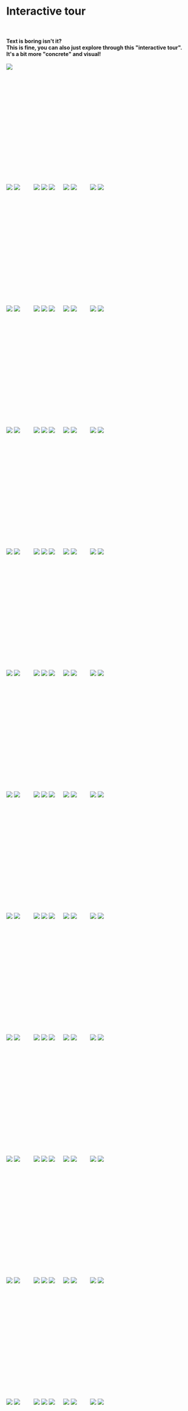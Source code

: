 # Interactive tour

<br><br>
<b>Text is boring isn't it?</b>  
<b>This is fine, you can also just explore through this "interactive tour".</b>  
<b>It's a bit more "concrete" and visual!</b>
<br><br>
<a href="https://github.com/pl453s/linux-mint-gnome/blob/next/github/tour.md#1gsd"><img src="begin.png"></a>

<br><br><br><br><br><br><br><br><br><br><br><br><br><br><br><br>

<span id="1ghl">
  <a href="https://github.com/pl453s/linux-mint-gnome/blob/next/github/tour.md#1ghl"><img src="back_inactive.png"></a>
  <a href="https://github.com/pl453s/linux-mint-gnome/blob/next/github/tour.md#2ghl"><img src="next.png"></a>
  &emsp;&emsp;
  <a href="https://github.com/pl453s/linux-mint-gnome/blob/next/github/tour.md#1ghl"><img src="panel_off_inactive.png"></a>
  <a href="https://github.com/pl453s/linux-mint-gnome/blob/next/github/tour.md#1ghl"><img src="dock_off_inactive.png"></a>
  <a href="https://github.com/pl453s/linux-mint-gnome/blob/next/github/tour.md#1ghl"><img src="dash_on_inactive.png"></a>
  &emsp;
  <a href="https://github.com/pl453s/linux-mint-gnome/blob/next/github/tour.md#1ghl"><img src="icons_off_inactive.png"></a>
  <a href="https://github.com/pl453s/linux-mint-gnome/blob/next/github/tour.md#1ghl"><img src="dark_off_inactive.png"></a>
  &emsp;&emsp;
  <a href="https://github.com/pl453s/linux-mint-gnome/tree/next"><img src="exit.png"></a>
  <img src="1.gif">
</span>

<br><br><br><br><br><br><br><br><br><br><br><br><br><br><br><br>

<span id="1ghd">
  <a href="https://github.com/pl453s/linux-mint-gnome/blob/next/github/tour.md#1ghd"><img src="back_inactive.png"></a>
  <a href="https://github.com/pl453s/linux-mint-gnome/blob/next/github/tour.md#2ghd"><img src="next.png"></a>
  &emsp;&emsp;
  <a href="https://github.com/pl453s/linux-mint-gnome/blob/next/github/tour.md#1ghd"><img src="panel_off_inactive.png"></a>
  <a href="https://github.com/pl453s/linux-mint-gnome/blob/next/github/tour.md#1ghd"><img src="dock_off_inactive.png"></a>
  <a href="https://github.com/pl453s/linux-mint-gnome/blob/next/github/tour.md#1ghd"><img src="dash_on_inactive.png"></a>
  &emsp;
  <a href="https://github.com/pl453s/linux-mint-gnome/blob/next/github/tour.md#1ghd"><img src="icons_off_inactive.png"></a>
  <a href="https://github.com/pl453s/linux-mint-gnome/blob/next/github/tour.md#1ghd"><img src="dark_on_inactive.png"></a>
  &emsp;&emsp;
  <a href="https://github.com/pl453s/linux-mint-gnome/tree/next"><img src="exit.png"></a>
  <img src="1.gif">
</span>

<br><br><br><br><br><br><br><br><br><br><br><br><br><br><br><br>

<span id="1gsl">
  <a href="https://github.com/pl453s/linux-mint-gnome/blob/next/github/tour.md#1gsl"><img src="back_inactive.png"></a>
  <a href="https://github.com/pl453s/linux-mint-gnome/blob/next/github/tour.md#2gsl"><img src="next.png"></a>
  &emsp;&emsp;
  <a href="https://github.com/pl453s/linux-mint-gnome/blob/next/github/tour.md#1gsl"><img src="panel_off_inactive.png"></a>
  <a href="https://github.com/pl453s/linux-mint-gnome/blob/next/github/tour.md#1gsl"><img src="dock_off_inactive.png"></a>
  <a href="https://github.com/pl453s/linux-mint-gnome/blob/next/github/tour.md#1gsl"><img src="dash_on_inactive.png"></a>
  &emsp;
  <a href="https://github.com/pl453s/linux-mint-gnome/blob/next/github/tour.md#1gsl"><img src="icons_on_inactive.png"></a>
  <a href="https://github.com/pl453s/linux-mint-gnome/blob/next/github/tour.md#1gsl"><img src="dark_off_inactive.png"></a>
  &emsp;&emsp;
  <a href="https://github.com/pl453s/linux-mint-gnome/tree/next"><img src="exit.png"></a>
  <img src="1.gif">
</span>

<br><br><br><br><br><br><br><br><br><br><br><br><br><br><br><br>

<span id="1gsd">
  <a href="https://github.com/pl453s/linux-mint-gnome/blob/next/github/tour.md#1gsd"><img src="back_inactive.png"></a>
  <a href="https://github.com/pl453s/linux-mint-gnome/blob/next/github/tour.md#2gsd"><img src="next.png"></a>
  &emsp;&emsp;
  <a href="https://github.com/pl453s/linux-mint-gnome/blob/next/github/tour.md#1gsd"><img src="panel_off_inactive.png"></a>
  <a href="https://github.com/pl453s/linux-mint-gnome/blob/next/github/tour.md#1gsd"><img src="dock_off_inactive.png"></a>
  <a href="https://github.com/pl453s/linux-mint-gnome/blob/next/github/tour.md#1gsd"><img src="dash_on_inactive.png"></a>
  &emsp;
  <a href="https://github.com/pl453s/linux-mint-gnome/blob/next/github/tour.md#1gsd"><img src="icons_on_inactive.png"></a>
  <a href="https://github.com/pl453s/linux-mint-gnome/blob/next/github/tour.md#1gsd"><img src="dark_on_inactive.png"></a>
  &emsp;&emsp;
  <a href="https://github.com/pl453s/linux-mint-gnome/tree/next"><img src="exit.png"></a>
  <img src="1.gif">
</span>

<br><br><br><br><br><br><br><br><br><br><br><br><br><br><br><br>

<span id="2ghl">
  <a href="https://github.com/pl453s/linux-mint-gnome/blob/next/github/tour.md#1ghl"><img src="back.png"></a>
  <a href="https://github.com/pl453s/linux-mint-gnome/blob/next/github/tour.md#3ghl"><img src="next.png"></a>
  &emsp;&emsp;
  <a href="https://github.com/pl453s/linux-mint-gnome/blob/next/github/tour.md#2ghl"><img src="panel_off_inactive.png"></a>
  <a href="https://github.com/pl453s/linux-mint-gnome/blob/next/github/tour.md#2ghl"><img src="dock_off_inactive.png"></a>
  <a href="https://github.com/pl453s/linux-mint-gnome/blob/next/github/tour.md#2ghl"><img src="dash_on_inactive.png"></a>
  &emsp;
  <a href="https://github.com/pl453s/linux-mint-gnome/blob/next/github/tour.md#2ghl"><img src="icons_off_inactive.png"></a>
  <a href="https://github.com/pl453s/linux-mint-gnome/blob/next/github/tour.md#2ghl"><img src="dark_off_inactive.png"></a>
  &emsp;&emsp;
  <a href="https://github.com/pl453s/linux-mint-gnome/tree/next"><img src="exit.png"></a>
  <img src="2.png">
</span>

<br><br><br><br><br><br><br><br><br><br><br><br><br><br><br><br>

<span id="2ghd">
  <a href="https://github.com/pl453s/linux-mint-gnome/blob/next/github/tour.md#1ghd"><img src="back.png"></a>
  <a href="https://github.com/pl453s/linux-mint-gnome/blob/next/github/tour.md#3ghd"><img src="next.png"></a>
  &emsp;&emsp;
  <a href="https://github.com/pl453s/linux-mint-gnome/blob/next/github/tour.md#2ghd"><img src="panel_off_inactive.png"></a>
  <a href="https://github.com/pl453s/linux-mint-gnome/blob/next/github/tour.md#2ghd"><img src="dock_off_inactive.png"></a>
  <a href="https://github.com/pl453s/linux-mint-gnome/blob/next/github/tour.md#2ghd"><img src="dash_on_inactive.png"></a>
  &emsp;
  <a href="https://github.com/pl453s/linux-mint-gnome/blob/next/github/tour.md#2ghd"><img src="icons_off_inactive.png"></a>
  <a href="https://github.com/pl453s/linux-mint-gnome/blob/next/github/tour.md#2ghd"><img src="dark_on_inactive.png"></a>
  &emsp;&emsp;
  <a href="https://github.com/pl453s/linux-mint-gnome/tree/next"><img src="exit.png"></a>
  <img src="2.png">
</span>

<br><br><br><br><br><br><br><br><br><br><br><br><br><br><br><br>

<span id="2gsl">
  <a href="https://github.com/pl453s/linux-mint-gnome/blob/next/github/tour.md#1gsl"><img src="back.png"></a>
  <a href="https://github.com/pl453s/linux-mint-gnome/blob/next/github/tour.md#3gsl"><img src="next.png"></a>
  &emsp;&emsp;
  <a href="https://github.com/pl453s/linux-mint-gnome/blob/next/github/tour.md#2gsl"><img src="panel_off_inactive.png"></a>
  <a href="https://github.com/pl453s/linux-mint-gnome/blob/next/github/tour.md#2gsl"><img src="dock_off_inactive.png"></a>
  <a href="https://github.com/pl453s/linux-mint-gnome/blob/next/github/tour.md#2gsl"><img src="dash_on_inactive.png"></a>
  &emsp;
  <a href="https://github.com/pl453s/linux-mint-gnome/blob/next/github/tour.md#2gsl"><img src="icons_on_inactive.png"></a>
  <a href="https://github.com/pl453s/linux-mint-gnome/blob/next/github/tour.md#2gsl"><img src="dark_off_inactive.png"></a>
  &emsp;&emsp;
  <a href="https://github.com/pl453s/linux-mint-gnome/tree/next"><img src="exit.png"></a>
  <img src="2.png">
</span>

<br><br><br><br><br><br><br><br><br><br><br><br><br><br><br><br>

<span id="2gsd">
  <a href="https://github.com/pl453s/linux-mint-gnome/blob/next/github/tour.md#1gsd"><img src="back.png"></a>
  <a href="https://github.com/pl453s/linux-mint-gnome/blob/next/github/tour.md#3gsd"><img src="next.png"></a>
  &emsp;&emsp;
  <a href="https://github.com/pl453s/linux-mint-gnome/blob/next/github/tour.md#2gsd"><img src="panel_off_inactive.png"></a>
  <a href="https://github.com/pl453s/linux-mint-gnome/blob/next/github/tour.md#2gsd"><img src="dock_off_inactive.png"></a>
  <a href="https://github.com/pl453s/linux-mint-gnome/blob/next/github/tour.md#2gsd"><img src="dash_on_inactive.png"></a>
  &emsp;
  <a href="https://github.com/pl453s/linux-mint-gnome/blob/next/github/tour.md#2gsd"><img src="icons_on_inactive.png"></a>
  <a href="https://github.com/pl453s/linux-mint-gnome/blob/next/github/tour.md#2gsd"><img src="dark_on_inactive.png"></a>
  &emsp;&emsp;
  <a href="https://github.com/pl453s/linux-mint-gnome/tree/next"><img src="exit.png"></a>
  <img src="2.png">
</span>

<br><br><br><br><br><br><br><br><br><br><br><br><br><br><br><br>

<span id="3ghl">
  <a href="https://github.com/pl453s/linux-mint-gnome/blob/next/github/tour.md#2ghl"><img src="back.png"></a>
  <a href="https://github.com/pl453s/linux-mint-gnome/blob/next/github/tour.md#4ghl"><img src="next.png"></a>
  &emsp;&emsp;
  <a href="https://github.com/pl453s/linux-mint-gnome/blob/next/github/tour.md#3ghl"><img src="panel_off_inactive.png"></a>
  <a href="https://github.com/pl453s/linux-mint-gnome/blob/next/github/tour.md#3ghl"><img src="dock_off_inactive.png"></a>
  <a href="https://github.com/pl453s/linux-mint-gnome/blob/next/github/tour.md#3ghl"><img src="dash_on_inactive.png"></a>
  &emsp;
  <a href="https://github.com/pl453s/linux-mint-gnome/blob/next/github/tour.md#3gsl"><img src="icons_off.png"></a>
  <a href="https://github.com/pl453s/linux-mint-gnome/blob/next/github/tour.md#3ghd"><img src="dark_off.png"></a>
  &emsp;&emsp;
  <a href="https://github.com/pl453s/linux-mint-gnome/tree/next"><img src="exit.png"></a>
  <img src="3_ghl.png">
</span>

<br><br><br><br><br><br><br><br><br><br><br><br><br><br><br><br>

<span id="3ghd">
  <a href="https://github.com/pl453s/linux-mint-gnome/blob/next/github/tour.md#2ghd"><img src="back.png"></a>
  <a href="https://github.com/pl453s/linux-mint-gnome/blob/next/github/tour.md#4ghd"><img src="next.png"></a>
  &emsp;&emsp;
  <a href="https://github.com/pl453s/linux-mint-gnome/blob/next/github/tour.md#3ghd"><img src="panel_off_inactive.png"></a>
  <a href="https://github.com/pl453s/linux-mint-gnome/blob/next/github/tour.md#3ghd"><img src="dock_off_inactive.png"></a>
  <a href="https://github.com/pl453s/linux-mint-gnome/blob/next/github/tour.md#3ghd"><img src="dash_on_inactive.png"></a>
  &emsp;
  <a href="https://github.com/pl453s/linux-mint-gnome/blob/next/github/tour.md#3gsd"><img src="icons_off.png"></a>
  <a href="https://github.com/pl453s/linux-mint-gnome/blob/next/github/tour.md#3ghl"><img src="dark_on.png"></a>
  &emsp;&emsp;
  <a href="https://github.com/pl453s/linux-mint-gnome/tree/next"><img src="exit.png"></a>
  <img src="3_ghd.png">
</span>

<br><br><br><br><br><br><br><br><br><br><br><br><br><br><br><br>

<span id="3gsl">
  <a href="https://github.com/pl453s/linux-mint-gnome/blob/next/github/tour.md#2gsl"><img src="back.png"></a>
  <a href="https://github.com/pl453s/linux-mint-gnome/blob/next/github/tour.md#4gsl"><img src="next.png"></a>
  &emsp;&emsp;
  <a href="https://github.com/pl453s/linux-mint-gnome/blob/next/github/tour.md#3gsl"><img src="panel_off_inactive.png"></a>
  <a href="https://github.com/pl453s/linux-mint-gnome/blob/next/github/tour.md#3gsl"><img src="dock_off_inactive.png"></a>
  <a href="https://github.com/pl453s/linux-mint-gnome/blob/next/github/tour.md#3gsl"><img src="dash_on_inactive.png"></a>
  &emsp;
  <a href="https://github.com/pl453s/linux-mint-gnome/blob/next/github/tour.md#3ghl"><img src="icons_on.png"></a>
  <a href="https://github.com/pl453s/linux-mint-gnome/blob/next/github/tour.md#3gsd"><img src="dark_off.png"></a>
  &emsp;&emsp;
  <a href="https://github.com/pl453s/linux-mint-gnome/tree/next"><img src="exit.png"></a>
  <img src="3_gsl.png">
</span>

<br><br><br><br><br><br><br><br><br><br><br><br><br><br><br><br>

<span id="3gsd">
  <a href="https://github.com/pl453s/linux-mint-gnome/blob/next/github/tour.md#2gsd"><img src="back.png"></a>
  <a href="https://github.com/pl453s/linux-mint-gnome/blob/next/github/tour.md#4gsd"><img src="next.png"></a>
  &emsp;&emsp;
  <a href="https://github.com/pl453s/linux-mint-gnome/blob/next/github/tour.md#3gsd"><img src="panel_off_inactive.png"></a>
  <a href="https://github.com/pl453s/linux-mint-gnome/blob/next/github/tour.md#3gsd"><img src="dock_off_inactive.png"></a>
  <a href="https://github.com/pl453s/linux-mint-gnome/blob/next/github/tour.md#3gsd"><img src="dash_on_inactive.png"></a>
  &emsp;
  <a href="https://github.com/pl453s/linux-mint-gnome/blob/next/github/tour.md#3ghd"><img src="icons_on.png"></a>
  <a href="https://github.com/pl453s/linux-mint-gnome/blob/next/github/tour.md#3gsl"><img src="dark_on.png"></a>
  &emsp;&emsp;
  <a href="https://github.com/pl453s/linux-mint-gnome/tree/next"><img src="exit.png"></a>
  <img src="3_gsd.png">
</span>

<br><br><br><br><br><br><br><br><br><br><br><br><br><br><br><br>

<span id="4ghl">
  <a href="https://github.com/pl453s/linux-mint-gnome/blob/next/github/tour.md#3ghl"><img src="back.png"></a>
  <a href="https://github.com/pl453s/linux-mint-gnome/blob/next/github/tour.md#5ghl"><img src="next.png"></a>
  &emsp;&emsp;
  <a href="https://github.com/pl453s/linux-mint-gnome/blob/next/github/tour.md#4ghl"><img src="panel_off_inactive.png"></a>
  <a href="https://github.com/pl453s/linux-mint-gnome/blob/next/github/tour.md#4ghl"><img src="dock_off_inactive.png"></a>
  <a href="https://github.com/pl453s/linux-mint-gnome/blob/next/github/tour.md#4ghl"><img src="dash_on_inactive.png"></a>
  &emsp;
  <a href="https://github.com/pl453s/linux-mint-gnome/blob/next/github/tour.md#4gsl"><img src="icons_off.png"></a>
  <a href="https://github.com/pl453s/linux-mint-gnome/blob/next/github/tour.md#4ghd"><img src="dark_off.png"></a>
  &emsp;&emsp;
  <a href="https://github.com/pl453s/linux-mint-gnome/tree/next"><img src="exit.png"></a>
  <img src="4_ghl.png">
</span>

<br><br><br><br><br><br><br><br><br><br><br><br><br><br><br><br>

<span id="4ghd">
  <a href="https://github.com/pl453s/linux-mint-gnome/blob/next/github/tour.md#3ghd"><img src="back.png"></a>
  <a href="https://github.com/pl453s/linux-mint-gnome/blob/next/github/tour.md#5ghd"><img src="next.png"></a>
  &emsp;&emsp;
  <a href="https://github.com/pl453s/linux-mint-gnome/blob/next/github/tour.md#4ghd"><img src="panel_off_inactive.png"></a>
  <a href="https://github.com/pl453s/linux-mint-gnome/blob/next/github/tour.md#4ghd"><img src="dock_off_inactive.png"></a>
  <a href="https://github.com/pl453s/linux-mint-gnome/blob/next/github/tour.md#4ghd"><img src="dash_on_inactive.png"></a>
  &emsp;
  <a href="https://github.com/pl453s/linux-mint-gnome/blob/next/github/tour.md#4gsd"><img src="icons_off.png"></a>
  <a href="https://github.com/pl453s/linux-mint-gnome/blob/next/github/tour.md#4ghl"><img src="dark_on.png"></a>
  &emsp;&emsp;
  <a href="https://github.com/pl453s/linux-mint-gnome/tree/next"><img src="exit.png"></a>
  <img src="4_ghd.png">
</span>

<br><br><br><br><br><br><br><br><br><br><br><br><br><br><br><br>

<span id="4gsl">
  <a href="https://github.com/pl453s/linux-mint-gnome/blob/next/github/tour.md#3gsl"><img src="back.png"></a>
  <a href="https://github.com/pl453s/linux-mint-gnome/blob/next/github/tour.md#5gsl"><img src="next.png"></a>
  &emsp;&emsp;
  <a href="https://github.com/pl453s/linux-mint-gnome/blob/next/github/tour.md#4gsl"><img src="panel_off_inactive.png"></a>
  <a href="https://github.com/pl453s/linux-mint-gnome/blob/next/github/tour.md#4gsl"><img src="dock_off_inactive.png"></a>
  <a href="https://github.com/pl453s/linux-mint-gnome/blob/next/github/tour.md#4gsl"><img src="dash_on_inactive.png"></a>
  &emsp;
  <a href="https://github.com/pl453s/linux-mint-gnome/blob/next/github/tour.md#4ghl"><img src="icons_on.png"></a>
  <a href="https://github.com/pl453s/linux-mint-gnome/blob/next/github/tour.md#4gsd"><img src="dark_off.png"></a>
  &emsp;&emsp;
  <a href="https://github.com/pl453s/linux-mint-gnome/tree/next"><img src="exit.png"></a>
  <img src="4_gsl.png">
</span>

<br><br><br><br><br><br><br><br><br><br><br><br><br><br><br><br>

<span id="4gsd">
  <a href="https://github.com/pl453s/linux-mint-gnome/blob/next/github/tour.md#3gsd"><img src="back.png"></a>
  <a href="https://github.com/pl453s/linux-mint-gnome/blob/next/github/tour.md#5gsd"><img src="next.png"></a>
  &emsp;&emsp;
  <a href="https://github.com/pl453s/linux-mint-gnome/blob/next/github/tour.md#4gsd"><img src="panel_off_inactive.png"></a>
  <a href="https://github.com/pl453s/linux-mint-gnome/blob/next/github/tour.md#4gsd"><img src="dock_off_inactive.png"></a>
  <a href="https://github.com/pl453s/linux-mint-gnome/blob/next/github/tour.md#4gsd"><img src="dash_on_inactive.png"></a>
  &emsp;
  <a href="https://github.com/pl453s/linux-mint-gnome/blob/next/github/tour.md#4ghd"><img src="icons_on.png"></a>
  <a href="https://github.com/pl453s/linux-mint-gnome/blob/next/github/tour.md#4gsl"><img src="dark_on.png"></a>
  &emsp;&emsp;
  <a href="https://github.com/pl453s/linux-mint-gnome/tree/next"><img src="exit.png"></a>
  <img src="4_gsd.png">
</span>

<br><br><br><br><br><br><br><br><br><br><br><br><br><br><br><br>

<span id="5ghl">
  <a href="https://github.com/pl453s/linux-mint-gnome/blob/next/github/tour.md#4ghl"><img src="back.png"></a>
  <a href="https://github.com/pl453s/linux-mint-gnome/blob/next/github/tour.md#6ghl"><img src="next.png"></a>
  &emsp;&emsp;
  <a href="https://github.com/pl453s/linux-mint-gnome/blob/next/github/tour.md#5ghl"><img src="panel_off_inactive.png"></a>
  <a href="https://github.com/pl453s/linux-mint-gnome/blob/next/github/tour.md#5ghl"><img src="dock_off_inactive.png"></a>
  <a href="https://github.com/pl453s/linux-mint-gnome/blob/next/github/tour.md#5ghl"><img src="dash_on_inactive.png"></a>
  &emsp;
  <a href="https://github.com/pl453s/linux-mint-gnome/blob/next/github/tour.md#5gsl"><img src="icons_off.png"></a>
  <a href="https://github.com/pl453s/linux-mint-gnome/blob/next/github/tour.md#5ghd"><img src="dark_off.png"></a>
  &emsp;&emsp;
  <a href="https://github.com/pl453s/linux-mint-gnome/tree/next"><img src="exit.png"></a>
  <img src="5_ghl.png">
</span>

<br><br><br><br><br><br><br><br><br><br><br><br><br><br><br><br>

<span id="5ghd">
  <a href="https://github.com/pl453s/linux-mint-gnome/blob/next/github/tour.md#4ghd"><img src="back.png"></a>
  <a href="https://github.com/pl453s/linux-mint-gnome/blob/next/github/tour.md#6ghd"><img src="next.png"></a>
  &emsp;&emsp;
  <a href="https://github.com/pl453s/linux-mint-gnome/blob/next/github/tour.md#5ghd"><img src="panel_off_inactive.png"></a>
  <a href="https://github.com/pl453s/linux-mint-gnome/blob/next/github/tour.md#5ghd"><img src="dock_off_inactive.png"></a>
  <a href="https://github.com/pl453s/linux-mint-gnome/blob/next/github/tour.md#5ghd"><img src="dash_on_inactive.png"></a>
  &emsp;
  <a href="https://github.com/pl453s/linux-mint-gnome/blob/next/github/tour.md#5gsd"><img src="icons_off.png"></a>
  <a href="https://github.com/pl453s/linux-mint-gnome/blob/next/github/tour.md#5ghl"><img src="dark_on.png"></a>
  &emsp;&emsp;
  <a href="https://github.com/pl453s/linux-mint-gnome/tree/next"><img src="exit.png"></a>
  <img src="5_ghd.png">
</span>

<br><br><br><br><br><br><br><br><br><br><br><br><br><br><br><br>

<span id="5gsl">
  <a href="https://github.com/pl453s/linux-mint-gnome/blob/next/github/tour.md#4gsl"><img src="back.png"></a>
  <a href="https://github.com/pl453s/linux-mint-gnome/blob/next/github/tour.md#6gsl"><img src="next.png"></a>
  &emsp;&emsp;
  <a href="https://github.com/pl453s/linux-mint-gnome/blob/next/github/tour.md#5gsl"><img src="panel_off_inactive.png"></a>
  <a href="https://github.com/pl453s/linux-mint-gnome/blob/next/github/tour.md#5gsl"><img src="dock_off_inactive.png"></a>
  <a href="https://github.com/pl453s/linux-mint-gnome/blob/next/github/tour.md#5gsl"><img src="dash_on_inactive.png"></a>
  &emsp;
  <a href="https://github.com/pl453s/linux-mint-gnome/blob/next/github/tour.md#5ghl"><img src="icons_on.png"></a>
  <a href="https://github.com/pl453s/linux-mint-gnome/blob/next/github/tour.md#5gsd"><img src="dark_off.png"></a>
  &emsp;&emsp;
  <a href="https://github.com/pl453s/linux-mint-gnome/tree/next"><img src="exit.png"></a>
  <img src="5_gsl.png">
</span>

<br><br><br><br><br><br><br><br><br><br><br><br><br><br><br><br>

<span id="5gsd">
  <a href="https://github.com/pl453s/linux-mint-gnome/blob/next/github/tour.md#4gsd"><img src="back.png"></a>
  <a href="https://github.com/pl453s/linux-mint-gnome/blob/next/github/tour.md#6gsd"><img src="next.png"></a>
  &emsp;&emsp;
  <a href="https://github.com/pl453s/linux-mint-gnome/blob/next/github/tour.md#5gsd"><img src="panel_off_inactive.png"></a>
  <a href="https://github.com/pl453s/linux-mint-gnome/blob/next/github/tour.md#5gsd"><img src="dock_off_inactive.png"></a>
  <a href="https://github.com/pl453s/linux-mint-gnome/blob/next/github/tour.md#5gsd"><img src="dash_on_inactive.png"></a>
  &emsp;
  <a href="https://github.com/pl453s/linux-mint-gnome/blob/next/github/tour.md#5ghd"><img src="icons_on.png"></a>
  <a href="https://github.com/pl453s/linux-mint-gnome/blob/next/github/tour.md#5gsl"><img src="dark_on.png"></a>
  &emsp;&emsp;
  <a href="https://github.com/pl453s/linux-mint-gnome/tree/next"><img src="exit.png"></a>
  <img src="5_gsd.png">
</span>

<br><br><br><br><br><br><br><br><br><br><br><br><br><br><br><br>

<span id="6ghl">
  <a href="https://github.com/pl453s/linux-mint-gnome/blob/next/github/tour.md#5ghl"><img src="back.png"></a>
  <a href="https://github.com/pl453s/linux-mint-gnome/blob/next/github/tour.md#7ghl"><img src="next.png"></a>
  &emsp;&emsp;
  <a href="https://github.com/pl453s/linux-mint-gnome/blob/next/github/tour.md#6ghl"><img src="panel_off_inactive.png"></a>
  <a href="https://github.com/pl453s/linux-mint-gnome/blob/next/github/tour.md#6ghl"><img src="dock_off_inactive.png"></a>
  <a href="https://github.com/pl453s/linux-mint-gnome/blob/next/github/tour.md#6ghl"><img src="dash_on_inactive.png"></a>
  &emsp;
  <a href="https://github.com/pl453s/linux-mint-gnome/blob/next/github/tour.md#6ghl"><img src="icons_off_inactive.png"></a>
  <a href="https://github.com/pl453s/linux-mint-gnome/blob/next/github/tour.md#6ghl"><img src="dark_off_inactive.png"></a>
  &emsp;&emsp;
  <a href="https://github.com/pl453s/linux-mint-gnome/tree/next"><img src="exit.png"></a>
  <img src="6_g.png">
</span>

<br><br><br><br><br><br><br><br><br><br><br><br><br><br><br><br>

<span id="6ghd">
  <a href="https://github.com/pl453s/linux-mint-gnome/blob/next/github/tour.md#5ghd"><img src="back.png"></a>
  <a href="https://github.com/pl453s/linux-mint-gnome/blob/next/github/tour.md#7ghd"><img src="next.png"></a>
  &emsp;&emsp;
  <a href="https://github.com/pl453s/linux-mint-gnome/blob/next/github/tour.md#6ghd"><img src="panel_off_inactive.png"></a>
  <a href="https://github.com/pl453s/linux-mint-gnome/blob/next/github/tour.md#6ghd"><img src="dock_off_inactive.png"></a>
  <a href="https://github.com/pl453s/linux-mint-gnome/blob/next/github/tour.md#6ghd"><img src="dash_on_inactive.png"></a>
  &emsp;
  <a href="https://github.com/pl453s/linux-mint-gnome/blob/next/github/tour.md#6ghd"><img src="icons_off_inactive.png"></a>
  <a href="https://github.com/pl453s/linux-mint-gnome/blob/next/github/tour.md#6ghd"><img src="dark_on_inactive.png"></a>
  &emsp;&emsp;
  <a href="https://github.com/pl453s/linux-mint-gnome/tree/next"><img src="exit.png"></a>
  <img src="6_g.png">
</span>

<br><br><br><br><br><br><br><br><br><br><br><br><br><br><br><br>

<span id="6gsl">
  <a href="https://github.com/pl453s/linux-mint-gnome/blob/next/github/tour.md#5gsl"><img src="back.png"></a>
  <a href="https://github.com/pl453s/linux-mint-gnome/blob/next/github/tour.md#7gsl"><img src="next.png"></a>
  &emsp;&emsp;
  <a href="https://github.com/pl453s/linux-mint-gnome/blob/next/github/tour.md#6gsl"><img src="panel_off_inactive.png"></a>
  <a href="https://github.com/pl453s/linux-mint-gnome/blob/next/github/tour.md#6gsl"><img src="dock_off_inactive.png"></a>
  <a href="https://github.com/pl453s/linux-mint-gnome/blob/next/github/tour.md#6gsl"><img src="dash_on_inactive.png"></a>
  &emsp;
  <a href="https://github.com/pl453s/linux-mint-gnome/blob/next/github/tour.md#6gsl"><img src="icons_on_inactive.png"></a>
  <a href="https://github.com/pl453s/linux-mint-gnome/blob/next/github/tour.md#6gsl"><img src="dark_off_inactive.png"></a>
  &emsp;&emsp;
  <a href="https://github.com/pl453s/linux-mint-gnome/tree/next"><img src="exit.png"></a>
  <img src="6_g.png">
</span>

<br><br><br><br><br><br><br><br><br><br><br><br><br><br><br><br>

<span id="6gsd">
  <a href="https://github.com/pl453s/linux-mint-gnome/blob/next/github/tour.md#5gsd"><img src="back.png"></a>
  <a href="https://github.com/pl453s/linux-mint-gnome/blob/next/github/tour.md#7gsd"><img src="next.png"></a>
  &emsp;&emsp;
  <a href="https://github.com/pl453s/linux-mint-gnome/blob/next/github/tour.md#6gsd"><img src="panel_off_inactive.png"></a>
  <a href="https://github.com/pl453s/linux-mint-gnome/blob/next/github/tour.md#6gsd"><img src="dock_off_inactive.png"></a>
  <a href="https://github.com/pl453s/linux-mint-gnome/blob/next/github/tour.md#6gsd"><img src="dash_on_inactive.png"></a>
  &emsp;
  <a href="https://github.com/pl453s/linux-mint-gnome/blob/next/github/tour.md#6gsd"><img src="icons_on_inactive.png"></a>
  <a href="https://github.com/pl453s/linux-mint-gnome/blob/next/github/tour.md#6gsd"><img src="dark_on_inactive.png"></a>
  &emsp;&emsp;
  <a href="https://github.com/pl453s/linux-mint-gnome/tree/next"><img src="exit.png"></a>
  <img src="6_g.png">
</span>

<br><br><br><br><br><br><br><br><br><br><br><br><br><br><br><br>

<span id="7ghl">
  <a href="https://github.com/pl453s/linux-mint-gnome/blob/next/github/tour.md#6ghl"><img src="back.png"></a>
  <a href="https://github.com/pl453s/linux-mint-gnome/blob/next/github/tour.md#8ghl"><img src="next.png"></a>
  &emsp;&emsp;
  <a href="https://github.com/pl453s/linux-mint-gnome/blob/next/github/tour.md#7ghl"><img src="panel_off_inactive.png"></a>
  <a href="https://github.com/pl453s/linux-mint-gnome/blob/next/github/tour.md#7ghl"><img src="dock_off_inactive.png"></a>
  <a href="https://github.com/pl453s/linux-mint-gnome/blob/next/github/tour.md#7ghl"><img src="dash_on_inactive.png"></a>
  &emsp;
  <a href="https://github.com/pl453s/linux-mint-gnome/blob/next/github/tour.md#7ghl"><img src="icons_off_inactive.png"></a>
  <a href="https://github.com/pl453s/linux-mint-gnome/blob/next/github/tour.md#7ghl"><img src="dark_off_inactive.png"></a>
  &emsp;&emsp;
  <a href="https://github.com/pl453s/linux-mint-gnome/tree/next"><img src="exit.png"></a>
  <img src="7_g.png">
</span>

<br><br><br><br><br><br><br><br><br><br><br><br><br><br><br><br>

<span id="7ghd">
  <a href="https://github.com/pl453s/linux-mint-gnome/blob/next/github/tour.md#6ghd"><img src="back.png"></a>
  <a href="https://github.com/pl453s/linux-mint-gnome/blob/next/github/tour.md#8ghd"><img src="next.png"></a>
  &emsp;&emsp;
  <a href="https://github.com/pl453s/linux-mint-gnome/blob/next/github/tour.md#7ghd"><img src="panel_off_inactive.png"></a>
  <a href="https://github.com/pl453s/linux-mint-gnome/blob/next/github/tour.md#7ghd"><img src="dock_off_inactive.png"></a>
  <a href="https://github.com/pl453s/linux-mint-gnome/blob/next/github/tour.md#7ghd"><img src="dash_on_inactive.png"></a>
  &emsp;
  <a href="https://github.com/pl453s/linux-mint-gnome/blob/next/github/tour.md#7ghd"><img src="icons_off_inactive.png"></a>
  <a href="https://github.com/pl453s/linux-mint-gnome/blob/next/github/tour.md#7ghd"><img src="dark_on_inactive.png"></a>
  &emsp;&emsp;
  <a href="https://github.com/pl453s/linux-mint-gnome/tree/next"><img src="exit.png"></a>
  <img src="7_g.png">
</span>

<br><br><br><br><br><br><br><br><br><br><br><br><br><br><br><br>

<span id="7gsl">
  <a href="https://github.com/pl453s/linux-mint-gnome/blob/next/github/tour.md#6gsl"><img src="back.png"></a>
  <a href="https://github.com/pl453s/linux-mint-gnome/blob/next/github/tour.md#8gsl"><img src="next.png"></a>
  &emsp;&emsp;
  <a href="https://github.com/pl453s/linux-mint-gnome/blob/next/github/tour.md#7gsl"><img src="panel_off_inactive.png"></a>
  <a href="https://github.com/pl453s/linux-mint-gnome/blob/next/github/tour.md#7gsl"><img src="dock_off_inactive.png"></a>
  <a href="https://github.com/pl453s/linux-mint-gnome/blob/next/github/tour.md#7gsl"><img src="dash_on_inactive.png"></a>
  &emsp;
  <a href="https://github.com/pl453s/linux-mint-gnome/blob/next/github/tour.md#7gsl"><img src="icons_on_inactive.png"></a>
  <a href="https://github.com/pl453s/linux-mint-gnome/blob/next/github/tour.md#7gsl"><img src="dark_off_inactive.png"></a>
  &emsp;&emsp;
  <a href="https://github.com/pl453s/linux-mint-gnome/tree/next"><img src="exit.png"></a>
  <img src="7_g.png">
</span>

<br><br><br><br><br><br><br><br><br><br><br><br><br><br><br><br>

<span id="7gsd">
  <a href="https://github.com/pl453s/linux-mint-gnome/blob/next/github/tour.md#6gsd"><img src="back.png"></a>
  <a href="https://github.com/pl453s/linux-mint-gnome/blob/next/github/tour.md#8gsd"><img src="next.png"></a>
  &emsp;&emsp;
  <a href="https://github.com/pl453s/linux-mint-gnome/blob/next/github/tour.md#7gsd"><img src="panel_off_inactive.png"></a>
  <a href="https://github.com/pl453s/linux-mint-gnome/blob/next/github/tour.md#7gsd"><img src="dock_off_inactive.png"></a>
  <a href="https://github.com/pl453s/linux-mint-gnome/blob/next/github/tour.md#7gsd"><img src="dash_on_inactive.png"></a>
  &emsp;
  <a href="https://github.com/pl453s/linux-mint-gnome/blob/next/github/tour.md#7gsd"><img src="icons_on_inactive.png"></a>
  <a href="https://github.com/pl453s/linux-mint-gnome/blob/next/github/tour.md#7gsd"><img src="dark_on_inactive.png"></a>
  &emsp;&emsp;
  <a href="https://github.com/pl453s/linux-mint-gnome/tree/next"><img src="exit.png"></a>
  <img src="7_g.png">
</span>

<br><br><br><br><br><br><br><br><br><br><br><br><br><br><br><br>

<span id="8ghl">
  <a href="https://github.com/pl453s/linux-mint-gnome/blob/next/github/tour.md#7ghl"><img src="back.png"></a>
  <a href="https://github.com/pl453s/linux-mint-gnome/blob/next/github/tour.md#9ghl"><img src="next.png"></a>
  &emsp;&emsp;
  <a href="https://github.com/pl453s/linux-mint-gnome/blob/next/github/tour.md#8ghl"><img src="panel_off_inactive.png"></a>
  <a href="https://github.com/pl453s/linux-mint-gnome/blob/next/github/tour.md#8ghl"><img src="dock_off_inactive.png"></a>
  <a href="https://github.com/pl453s/linux-mint-gnome/blob/next/github/tour.md#8ghl"><img src="dash_on_inactive.png"></a>
  &emsp;
  <a href="https://github.com/pl453s/linux-mint-gnome/blob/next/github/tour.md#8gsl"><img src="icons_off.png"></a>
  <a href="https://github.com/pl453s/linux-mint-gnome/blob/next/github/tour.md#8ghd"><img src="dark_off.png"></a>
  &emsp;&emsp;
  <a href="https://github.com/pl453s/linux-mint-gnome/tree/next"><img src="exit.png"></a>
  <img src="8_ghl.png">
</span>

<br><br><br><br><br><br><br><br><br><br><br><br><br><br><br><br>

<span id="8ghd">
  <a href="https://github.com/pl453s/linux-mint-gnome/blob/next/github/tour.md#7ghd"><img src="back.png"></a>
  <a href="https://github.com/pl453s/linux-mint-gnome/blob/next/github/tour.md#9ghd"><img src="next.png"></a>
  &emsp;&emsp;
  <a href="https://github.com/pl453s/linux-mint-gnome/blob/next/github/tour.md#8ghd"><img src="panel_off_inactive.png"></a>
  <a href="https://github.com/pl453s/linux-mint-gnome/blob/next/github/tour.md#8ghd"><img src="dock_off_inactive.png"></a>
  <a href="https://github.com/pl453s/linux-mint-gnome/blob/next/github/tour.md#8ghd"><img src="dash_on_inactive.png"></a>
  &emsp;
  <a href="https://github.com/pl453s/linux-mint-gnome/blob/next/github/tour.md#8gsd"><img src="icons_off.png"></a>
  <a href="https://github.com/pl453s/linux-mint-gnome/blob/next/github/tour.md#8ghl"><img src="dark_on.png"></a>
  &emsp;&emsp;
  <a href="https://github.com/pl453s/linux-mint-gnome/tree/next"><img src="exit.png"></a>
  <img src="8_ghd.png">
</span>

<br><br><br><br><br><br><br><br><br><br><br><br><br><br><br><br>

<span id="8gsl">
  <a href="https://github.com/pl453s/linux-mint-gnome/blob/next/github/tour.md#7gsl"><img src="back.png"></a>
  <a href="https://github.com/pl453s/linux-mint-gnome/blob/next/github/tour.md#9gsl"><img src="next.png"></a>
  &emsp;&emsp;
  <a href="https://github.com/pl453s/linux-mint-gnome/blob/next/github/tour.md#8gsl"><img src="panel_off_inactive.png"></a>
  <a href="https://github.com/pl453s/linux-mint-gnome/blob/next/github/tour.md#8gsl"><img src="dock_off_inactive.png"></a>
  <a href="https://github.com/pl453s/linux-mint-gnome/blob/next/github/tour.md#8gsl"><img src="dash_on_inactive.png"></a>
  &emsp;
  <a href="https://github.com/pl453s/linux-mint-gnome/blob/next/github/tour.md#8ghl"><img src="icons_on.png"></a>
  <a href="https://github.com/pl453s/linux-mint-gnome/blob/next/github/tour.md#8gsd"><img src="dark_off.png"></a>
  &emsp;&emsp;
  <a href="https://github.com/pl453s/linux-mint-gnome/tree/next"><img src="exit.png"></a>
  <img src="8_gsl.png">
</span>

<br><br><br><br><br><br><br><br><br><br><br><br><br><br><br><br>

<span id="8gsd">
  <a href="https://github.com/pl453s/linux-mint-gnome/blob/next/github/tour.md#7gsd"><img src="back.png"></a>
  <a href="https://github.com/pl453s/linux-mint-gnome/blob/next/github/tour.md#9gsd"><img src="next.png"></a>
  &emsp;&emsp;
  <a href="https://github.com/pl453s/linux-mint-gnome/blob/next/github/tour.md#8gsd"><img src="panel_off_inactive.png"></a>
  <a href="https://github.com/pl453s/linux-mint-gnome/blob/next/github/tour.md#8gsd"><img src="dock_off_inactive.png"></a>
  <a href="https://github.com/pl453s/linux-mint-gnome/blob/next/github/tour.md#8gsd"><img src="dash_on_inactive.png"></a>
  &emsp;
  <a href="https://github.com/pl453s/linux-mint-gnome/blob/next/github/tour.md#8ghd"><img src="icons_on.png"></a>
  <a href="https://github.com/pl453s/linux-mint-gnome/blob/next/github/tour.md#8gsl"><img src="dark_on.png"></a>
  &emsp;&emsp;
  <a href="https://github.com/pl453s/linux-mint-gnome/tree/next"><img src="exit.png"></a>
  <img src="8_gsd.png">
</span>

<br><br><br><br><br><br><br><br><br><br><br><br><br><br><br><br>

<span id="9ghl">
  <a href="https://github.com/pl453s/linux-mint-gnome/blob/next/github/tour.md#8ghl"><img src="back.png"></a>
  <a href="https://github.com/pl453s/linux-mint-gnome/blob/next/github/tour.md#10ghl"><img src="next.png"></a>
  &emsp;&emsp;
  <a href="https://github.com/pl453s/linux-mint-gnome/blob/next/github/tour.md#9ghl"><img src="panel_off_inactive.png"></a>
  <a href="https://github.com/pl453s/linux-mint-gnome/blob/next/github/tour.md#9ghl"><img src="dock_off_inactive.png"></a>
  <a href="https://github.com/pl453s/linux-mint-gnome/blob/next/github/tour.md#9ghl"><img src="dash_on_inactive.png"></a>
  &emsp;
  <a href="https://github.com/pl453s/linux-mint-gnome/blob/next/github/tour.md#9gsl"><img src="icons_off.png"></a>
  <a href="https://github.com/pl453s/linux-mint-gnome/blob/next/github/tour.md#9ghd"><img src="dark_off.png"></a>
  &emsp;&emsp;
  <a href="https://github.com/pl453s/linux-mint-gnome/tree/next"><img src="exit.png"></a>
  <img src="9_ghl.png">
</span>

<br><br><br><br><br><br><br><br><br><br><br><br><br><br><br><br>

<span id="9ghd">
  <a href="https://github.com/pl453s/linux-mint-gnome/blob/next/github/tour.md#8ghd"><img src="back.png"></a>
  <a href="https://github.com/pl453s/linux-mint-gnome/blob/next/github/tour.md#10ghd"><img src="next.png"></a>
  &emsp;&emsp;
  <a href="https://github.com/pl453s/linux-mint-gnome/blob/next/github/tour.md#9ghd"><img src="panel_off_inactive.png"></a>
  <a href="https://github.com/pl453s/linux-mint-gnome/blob/next/github/tour.md#9ghd"><img src="dock_off_inactive.png"></a>
  <a href="https://github.com/pl453s/linux-mint-gnome/blob/next/github/tour.md#9ghd"><img src="dash_on_inactive.png"></a>
  &emsp;
  <a href="https://github.com/pl453s/linux-mint-gnome/blob/next/github/tour.md#9gsd"><img src="icons_off.png"></a>
  <a href="https://github.com/pl453s/linux-mint-gnome/blob/next/github/tour.md#9ghl"><img src="dark_on.png"></a>
  &emsp;&emsp;
  <a href="https://github.com/pl453s/linux-mint-gnome/tree/next"><img src="exit.png"></a>
  <img src="9_ghd.png">
</span>

<br><br><br><br><br><br><br><br><br><br><br><br><br><br><br><br>

<span id="9gsl">
  <a href="https://github.com/pl453s/linux-mint-gnome/blob/next/github/tour.md#8gsl"><img src="back.png"></a>
  <a href="https://github.com/pl453s/linux-mint-gnome/blob/next/github/tour.md#10gsl"><img src="next.png"></a>
  &emsp;&emsp;
  <a href="https://github.com/pl453s/linux-mint-gnome/blob/next/github/tour.md#9gsl"><img src="panel_off_inactive.png"></a>
  <a href="https://github.com/pl453s/linux-mint-gnome/blob/next/github/tour.md#9gsl"><img src="dock_off_inactive.png"></a>
  <a href="https://github.com/pl453s/linux-mint-gnome/blob/next/github/tour.md#9gsl"><img src="dash_on_inactive.png"></a>
  &emsp;
  <a href="https://github.com/pl453s/linux-mint-gnome/blob/next/github/tour.md#9ghl"><img src="icons_on.png"></a>
  <a href="https://github.com/pl453s/linux-mint-gnome/blob/next/github/tour.md#9gsd"><img src="dark_off.png"></a>
  &emsp;&emsp;
  <a href="https://github.com/pl453s/linux-mint-gnome/tree/next"><img src="exit.png"></a>
  <img src="9_gsl.png">
</span>

<br><br><br><br><br><br><br><br><br><br><br><br><br><br><br><br>

<span id="9gsd">
  <a href="https://github.com/pl453s/linux-mint-gnome/blob/next/github/tour.md#8gsd"><img src="back.png"></a>
  <a href="https://github.com/pl453s/linux-mint-gnome/blob/next/github/tour.md#10gsd"><img src="next.png"></a>
  &emsp;&emsp;
  <a href="https://github.com/pl453s/linux-mint-gnome/blob/next/github/tour.md#9gsd"><img src="panel_off_inactive.png"></a>
  <a href="https://github.com/pl453s/linux-mint-gnome/blob/next/github/tour.md#9gsd"><img src="dock_off_inactive.png"></a>
  <a href="https://github.com/pl453s/linux-mint-gnome/blob/next/github/tour.md#9gsd"><img src="dash_on_inactive.png"></a>
  &emsp;
  <a href="https://github.com/pl453s/linux-mint-gnome/blob/next/github/tour.md#9ghd"><img src="icons_on.png"></a>
  <a href="https://github.com/pl453s/linux-mint-gnome/blob/next/github/tour.md#9gsl"><img src="dark_on.png"></a>
  &emsp;&emsp;
  <a href="https://github.com/pl453s/linux-mint-gnome/tree/next"><img src="exit.png"></a>
  <img src="9_gsd.png">
</span>

<br><br><br><br><br><br><br><br><br><br><br><br><br><br><br><br>

<span id="10ghl">
  <a href="https://github.com/pl453s/linux-mint-gnome/blob/next/github/tour.md#9ghl"><img src="back.png"></a>
  <a href="https://github.com/pl453s/linux-mint-gnome/blob/next/github/tour.md#11ghl"><img src="next.png"></a>
  &emsp;&emsp;
  <a href="https://github.com/pl453s/linux-mint-gnome/blob/next/github/tour.md#10ghl"><img src="panel_off_inactive.png"></a>
  <a href="https://github.com/pl453s/linux-mint-gnome/blob/next/github/tour.md#10ghl"><img src="dock_off_inactive.png"></a>
  <a href="https://github.com/pl453s/linux-mint-gnome/blob/next/github/tour.md#10ghl"><img src="dash_on_inactive.png"></a>
  &emsp;
  <a href="https://github.com/pl453s/linux-mint-gnome/blob/next/github/tour.md#10gsl"><img src="icons_off.png"></a>
  <a href="https://github.com/pl453s/linux-mint-gnome/blob/next/github/tour.md#10ghd"><img src="dark_off.png"></a>
  &emsp;&emsp;
  <a href="https://github.com/pl453s/linux-mint-gnome/tree/next"><img src="exit.png"></a>
  <img src="10_ghl.png">
</span>

<br><br><br><br><br><br><br><br><br><br><br><br><br><br><br><br>

<span id="10ghd">
  <a href="https://github.com/pl453s/linux-mint-gnome/blob/next/github/tour.md#9ghd"><img src="back.png"></a>
  <a href="https://github.com/pl453s/linux-mint-gnome/blob/next/github/tour.md#11ghd"><img src="next.png"></a>
  &emsp;&emsp;
  <a href="https://github.com/pl453s/linux-mint-gnome/blob/next/github/tour.md#10ghd"><img src="panel_off_inactive.png"></a>
  <a href="https://github.com/pl453s/linux-mint-gnome/blob/next/github/tour.md#10ghd"><img src="dock_off_inactive.png"></a>
  <a href="https://github.com/pl453s/linux-mint-gnome/blob/next/github/tour.md#10ghd"><img src="dash_on_inactive.png"></a>
  &emsp;
  <a href="https://github.com/pl453s/linux-mint-gnome/blob/next/github/tour.md#10gsd"><img src="icons_off.png"></a>
  <a href="https://github.com/pl453s/linux-mint-gnome/blob/next/github/tour.md#10ghl"><img src="dark_on.png"></a>
  &emsp;&emsp;
  <a href="https://github.com/pl453s/linux-mint-gnome/tree/next"><img src="exit.png"></a>
  <img src="10_ghd.png">
</span>

<br><br><br><br><br><br><br><br><br><br><br><br><br><br><br><br>

<span id="10gsl">
  <a href="https://github.com/pl453s/linux-mint-gnome/blob/next/github/tour.md#9gsl"><img src="back.png"></a>
  <a href="https://github.com/pl453s/linux-mint-gnome/blob/next/github/tour.md#11gsl"><img src="next.png"></a>
  &emsp;&emsp;
  <a href="https://github.com/pl453s/linux-mint-gnome/blob/next/github/tour.md#10gsl"><img src="panel_off_inactive.png"></a>
  <a href="https://github.com/pl453s/linux-mint-gnome/blob/next/github/tour.md#10gsl"><img src="dock_off_inactive.png"></a>
  <a href="https://github.com/pl453s/linux-mint-gnome/blob/next/github/tour.md#10gsl"><img src="dash_on_inactive.png"></a>
  &emsp;
  <a href="https://github.com/pl453s/linux-mint-gnome/blob/next/github/tour.md#10ghl"><img src="icons_on.png"></a>
  <a href="https://github.com/pl453s/linux-mint-gnome/blob/next/github/tour.md#10gsd"><img src="dark_off.png"></a>
  &emsp;&emsp;
  <a href="https://github.com/pl453s/linux-mint-gnome/tree/next"><img src="exit.png"></a>
  <img src="10_gsl.png">
</span>

<br><br><br><br><br><br><br><br><br><br><br><br><br><br><br><br>

<span id="10gsd">
  <a href="https://github.com/pl453s/linux-mint-gnome/blob/next/github/tour.md#9gsd"><img src="back.png"></a>
  <a href="https://github.com/pl453s/linux-mint-gnome/blob/next/github/tour.md#11gsd"><img src="next.png"></a>
  &emsp;&emsp;
  <a href="https://github.com/pl453s/linux-mint-gnome/blob/next/github/tour.md#10gsd"><img src="panel_off_inactive.png"></a>
  <a href="https://github.com/pl453s/linux-mint-gnome/blob/next/github/tour.md#10gsd"><img src="dock_off_inactive.png"></a>
  <a href="https://github.com/pl453s/linux-mint-gnome/blob/next/github/tour.md#10gsd"><img src="dash_on_inactive.png"></a>
  &emsp;
  <a href="https://github.com/pl453s/linux-mint-gnome/blob/next/github/tour.md#10ghd"><img src="icons_on.png"></a>
  <a href="https://github.com/pl453s/linux-mint-gnome/blob/next/github/tour.md#10gsl"><img src="dark_on.png"></a>
  &emsp;&emsp;
  <a href="https://github.com/pl453s/linux-mint-gnome/tree/next"><img src="exit.png"></a>
  <img src="10_gsd.png">
</span>

<br><br><br><br><br><br><br><br><br><br><br><br><br><br><br><br>

<span id="11ghl">
  <a href="https://github.com/pl453s/linux-mint-gnome/blob/next/github/tour.md#10ghl"><img src="back.png"></a>
  <a href="https://github.com/pl453s/linux-mint-gnome/blob/next/github/tour.md#12ghl"><img src="next.png"></a>
  &emsp;&emsp;
  <a href="https://github.com/pl453s/linux-mint-gnome/blob/next/github/tour.md#11ghl"><img src="panel_off_inactive.png"></a>
  <a href="https://github.com/pl453s/linux-mint-gnome/blob/next/github/tour.md#11ghl"><img src="dock_off_inactive.png"></a>
  <a href="https://github.com/pl453s/linux-mint-gnome/blob/next/github/tour.md#11ghl"><img src="dash_on_inactive.png"></a>
  &emsp;
  <a href="https://github.com/pl453s/linux-mint-gnome/blob/next/github/tour.md#11gsl"><img src="icons_off.png"></a>
  <a href="https://github.com/pl453s/linux-mint-gnome/blob/next/github/tour.md#11ghd"><img src="dark_off.png"></a>
  &emsp;&emsp;
  <a href="https://github.com/pl453s/linux-mint-gnome/tree/next"><img src="exit.png"></a>
  <img src="11_ghl.png">
</span>

<br><br><br><br><br><br><br><br><br><br><br><br><br><br><br><br>

<span id="11ghd">
  <a href="https://github.com/pl453s/linux-mint-gnome/blob/next/github/tour.md#10ghd"><img src="back.png"></a>
  <a href="https://github.com/pl453s/linux-mint-gnome/blob/next/github/tour.md#12ghd"><img src="next.png"></a>
  &emsp;&emsp;
  <a href="https://github.com/pl453s/linux-mint-gnome/blob/next/github/tour.md#11ghd"><img src="panel_off_inactive.png"></a>
  <a href="https://github.com/pl453s/linux-mint-gnome/blob/next/github/tour.md#11ghd"><img src="dock_off_inactive.png"></a>
  <a href="https://github.com/pl453s/linux-mint-gnome/blob/next/github/tour.md#11ghd"><img src="dash_on_inactive.png"></a>
  &emsp;
  <a href="https://github.com/pl453s/linux-mint-gnome/blob/next/github/tour.md#11gsd"><img src="icons_off.png"></a>
  <a href="https://github.com/pl453s/linux-mint-gnome/blob/next/github/tour.md#11ghl"><img src="dark_on.png"></a>
  &emsp;&emsp;
  <a href="https://github.com/pl453s/linux-mint-gnome/tree/next"><img src="exit.png"></a>
  <img src="11_ghd.png">
</span>

<br><br><br><br><br><br><br><br><br><br><br><br><br><br><br><br>

<span id="11gsl">
  <a href="https://github.com/pl453s/linux-mint-gnome/blob/next/github/tour.md#10gsl"><img src="back.png"></a>
  <a href="https://github.com/pl453s/linux-mint-gnome/blob/next/github/tour.md#12gsl"><img src="next.png"></a>
  &emsp;&emsp;
  <a href="https://github.com/pl453s/linux-mint-gnome/blob/next/github/tour.md#11gsl"><img src="panel_off_inactive.png"></a>
  <a href="https://github.com/pl453s/linux-mint-gnome/blob/next/github/tour.md#11gsl"><img src="dock_off_inactive.png"></a>
  <a href="https://github.com/pl453s/linux-mint-gnome/blob/next/github/tour.md#11gsl"><img src="dash_on_inactive.png"></a>
  &emsp;
  <a href="https://github.com/pl453s/linux-mint-gnome/blob/next/github/tour.md#11ghl"><img src="icons_on.png"></a>
  <a href="https://github.com/pl453s/linux-mint-gnome/blob/next/github/tour.md#11gsd"><img src="dark_off.png"></a>
  &emsp;&emsp;
  <a href="https://github.com/pl453s/linux-mint-gnome/tree/next"><img src="exit.png"></a>
  <img src="11_gsl.png">
</span>

<br><br><br><br><br><br><br><br><br><br><br><br><br><br><br><br>

<span id="11gsd">
  <a href="https://github.com/pl453s/linux-mint-gnome/blob/next/github/tour.md#10gsd"><img src="back.png"></a>
  <a href="https://github.com/pl453s/linux-mint-gnome/blob/next/github/tour.md#12gsd"><img src="next.png"></a>
  &emsp;&emsp;
  <a href="https://github.com/pl453s/linux-mint-gnome/blob/next/github/tour.md#11gsd"><img src="panel_off_inactive.png"></a>
  <a href="https://github.com/pl453s/linux-mint-gnome/blob/next/github/tour.md#11gsd"><img src="dock_off_inactive.png"></a>
  <a href="https://github.com/pl453s/linux-mint-gnome/blob/next/github/tour.md#11gsd"><img src="dash_on_inactive.png"></a>
  &emsp;
  <a href="https://github.com/pl453s/linux-mint-gnome/blob/next/github/tour.md#11ghd"><img src="icons_on.png"></a>
  <a href="https://github.com/pl453s/linux-mint-gnome/blob/next/github/tour.md#11gsl"><img src="dark_on.png"></a>
  &emsp;&emsp;
  <a href="https://github.com/pl453s/linux-mint-gnome/tree/next"><img src="exit.png"></a>
  <img src="11_gsd.png">
</span>

<br><br><br><br><br><br><br><br><br><br><br><br><br><br><br><br>

<span id="12ghl">
  <a href="https://github.com/pl453s/linux-mint-gnome/blob/next/github/tour.md#11ghl"><img src="back.png"></a>
  <a href="https://github.com/pl453s/linux-mint-gnome/blob/next/github/tour.md#13ghl"><img src="next.png"></a>
  &emsp;&emsp;
  <a href="https://github.com/pl453s/linux-mint-gnome/blob/next/github/tour.md#12ghl"><img src="panel_off_inactive.png"></a>
  <a href="https://github.com/pl453s/linux-mint-gnome/blob/next/github/tour.md#12ghl"><img src="dock_off_inactive.png"></a>
  <a href="https://github.com/pl453s/linux-mint-gnome/blob/next/github/tour.md#12ghl"><img src="dash_on_inactive.png"></a>
  &emsp;
  <a href="https://github.com/pl453s/linux-mint-gnome/blob/next/github/tour.md#12gsl"><img src="icons_off.png"></a>
  <a href="https://github.com/pl453s/linux-mint-gnome/blob/next/github/tour.md#12ghd"><img src="dark_off.png"></a>
  &emsp;&emsp;
  <a href="https://github.com/pl453s/linux-mint-gnome/tree/next"><img src="exit.png"></a>
  <img src="12_ghl.png">
</span>

<br><br><br><br><br><br><br><br><br><br><br><br><br><br><br><br>

<span id="12ghd">
  <a href="https://github.com/pl453s/linux-mint-gnome/blob/next/github/tour.md#11ghd"><img src="back.png"></a>
  <a href="https://github.com/pl453s/linux-mint-gnome/blob/next/github/tour.md#13ghd"><img src="next.png"></a>
  &emsp;&emsp;
  <a href="https://github.com/pl453s/linux-mint-gnome/blob/next/github/tour.md#12ghd"><img src="panel_off_inactive.png"></a>
  <a href="https://github.com/pl453s/linux-mint-gnome/blob/next/github/tour.md#12ghd"><img src="dock_off_inactive.png"></a>
  <a href="https://github.com/pl453s/linux-mint-gnome/blob/next/github/tour.md#12ghd"><img src="dash_on_inactive.png"></a>
  &emsp;
  <a href="https://github.com/pl453s/linux-mint-gnome/blob/next/github/tour.md#12gsd"><img src="icons_off.png"></a>
  <a href="https://github.com/pl453s/linux-mint-gnome/blob/next/github/tour.md#12ghl"><img src="dark_on.png"></a>
  &emsp;&emsp;
  <a href="https://github.com/pl453s/linux-mint-gnome/tree/next"><img src="exit.png"></a>
  <img src="12_ghd.png">
</span>

<br><br><br><br><br><br><br><br><br><br><br><br><br><br><br><br>

<span id="12gsl">
  <a href="https://github.com/pl453s/linux-mint-gnome/blob/next/github/tour.md#11gsl"><img src="back.png"></a>
  <a href="https://github.com/pl453s/linux-mint-gnome/blob/next/github/tour.md#13gsl"><img src="next.png"></a>
  &emsp;&emsp;
  <a href="https://github.com/pl453s/linux-mint-gnome/blob/next/github/tour.md#12gsl"><img src="panel_off_inactive.png"></a>
  <a href="https://github.com/pl453s/linux-mint-gnome/blob/next/github/tour.md#12gsl"><img src="dock_off_inactive.png"></a>
  <a href="https://github.com/pl453s/linux-mint-gnome/blob/next/github/tour.md#12gsl"><img src="dash_on_inactive.png"></a>
  &emsp;
  <a href="https://github.com/pl453s/linux-mint-gnome/blob/next/github/tour.md#12ghl"><img src="icons_on.png"></a>
  <a href="https://github.com/pl453s/linux-mint-gnome/blob/next/github/tour.md#12gsd"><img src="dark_off.png"></a>
  &emsp;&emsp;
  <a href="https://github.com/pl453s/linux-mint-gnome/tree/next"><img src="exit.png"></a>
  <img src="12_gsl.png">
</span>

<br><br><br><br><br><br><br><br><br><br><br><br><br><br><br><br>

<span id="12gsd">
  <a href="https://github.com/pl453s/linux-mint-gnome/blob/next/github/tour.md#11gsd"><img src="back.png"></a>
  <a href="https://github.com/pl453s/linux-mint-gnome/blob/next/github/tour.md#13gsd"><img src="next.png"></a>
  &emsp;&emsp;
  <a href="https://github.com/pl453s/linux-mint-gnome/blob/next/github/tour.md#12gsd"><img src="panel_off_inactive.png"></a>
  <a href="https://github.com/pl453s/linux-mint-gnome/blob/next/github/tour.md#12gsd"><img src="dock_off_inactive.png"></a>
  <a href="https://github.com/pl453s/linux-mint-gnome/blob/next/github/tour.md#12gsd"><img src="dash_on_inactive.png"></a>
  &emsp;
  <a href="https://github.com/pl453s/linux-mint-gnome/blob/next/github/tour.md#12ghd"><img src="icons_on.png"></a>
  <a href="https://github.com/pl453s/linux-mint-gnome/blob/next/github/tour.md#12gsl"><img src="dark_on.png"></a>
  &emsp;&emsp;
  <a href="https://github.com/pl453s/linux-mint-gnome/tree/next"><img src="exit.png"></a>
  <img src="12_gsd.png">
</span>

<br><br><br><br><br><br><br><br><br><br><br><br><br><br><br><br>

<span id="13ghl">
  <a href="https://github.com/pl453s/linux-mint-gnome/blob/next/github/tour.md#12ghl"><img src="back.png"></a>
  <a href="https://github.com/pl453s/linux-mint-gnome/blob/next/github/tour.md#14ghl"><img src="next.png"></a>
  &emsp;&emsp;
  <a href="https://github.com/pl453s/linux-mint-gnome/blob/next/github/tour.md#13ghl"><img src="panel_off_inactive.png"></a>
  <a href="https://github.com/pl453s/linux-mint-gnome/blob/next/github/tour.md#13ghl"><img src="dock_off_inactive.png"></a>
  <a href="https://github.com/pl453s/linux-mint-gnome/blob/next/github/tour.md#13ghl"><img src="dash_on_inactive.png"></a>
  &emsp;
  <a href="https://github.com/pl453s/linux-mint-gnome/blob/next/github/tour.md#13gsl"><img src="icons_off.png"></a>
  <a href="https://github.com/pl453s/linux-mint-gnome/blob/next/github/tour.md#13ghd"><img src="dark_off.png"></a>
  &emsp;&emsp;
  <a href="https://github.com/pl453s/linux-mint-gnome/tree/next"><img src="exit.png"></a>
  <img src="13_ghl.png">
</span>

<br><br><br><br><br><br><br><br><br><br><br><br><br><br><br><br>

<span id="13ghd">
  <a href="https://github.com/pl453s/linux-mint-gnome/blob/next/github/tour.md#12ghd"><img src="back.png"></a>
  <a href="https://github.com/pl453s/linux-mint-gnome/blob/next/github/tour.md#14ghd"><img src="next.png"></a>
  &emsp;&emsp;
  <a href="https://github.com/pl453s/linux-mint-gnome/blob/next/github/tour.md#13ghd"><img src="panel_off_inactive.png"></a>
  <a href="https://github.com/pl453s/linux-mint-gnome/blob/next/github/tour.md#13ghd"><img src="dock_off_inactive.png"></a>
  <a href="https://github.com/pl453s/linux-mint-gnome/blob/next/github/tour.md#13ghd"><img src="dash_on_inactive.png"></a>
  &emsp;
  <a href="https://github.com/pl453s/linux-mint-gnome/blob/next/github/tour.md#13gsd"><img src="icons_off.png"></a>
  <a href="https://github.com/pl453s/linux-mint-gnome/blob/next/github/tour.md#13ghl"><img src="dark_on.png"></a>
  &emsp;&emsp;
  <a href="https://github.com/pl453s/linux-mint-gnome/tree/next"><img src="exit.png"></a>
  <img src="13_ghd.png">
</span>

<br><br><br><br><br><br><br><br><br><br><br><br><br><br><br><br>

<span id="13gsl">
  <a href="https://github.com/pl453s/linux-mint-gnome/blob/next/github/tour.md#12gsl"><img src="back.png"></a>
  <a href="https://github.com/pl453s/linux-mint-gnome/blob/next/github/tour.md#14gsl"><img src="next.png"></a>
  &emsp;&emsp;
  <a href="https://github.com/pl453s/linux-mint-gnome/blob/next/github/tour.md#13gsl"><img src="panel_off_inactive.png"></a>
  <a href="https://github.com/pl453s/linux-mint-gnome/blob/next/github/tour.md#13gsl"><img src="dock_off_inactive.png"></a>
  <a href="https://github.com/pl453s/linux-mint-gnome/blob/next/github/tour.md#13gsl"><img src="dash_on_inactive.png"></a>
  &emsp;
  <a href="https://github.com/pl453s/linux-mint-gnome/blob/next/github/tour.md#13ghl"><img src="icons_on.png"></a>
  <a href="https://github.com/pl453s/linux-mint-gnome/blob/next/github/tour.md#13gsd"><img src="dark_off.png"></a>
  &emsp;&emsp;
  <a href="https://github.com/pl453s/linux-mint-gnome/tree/next"><img src="exit.png"></a>
  <img src="13_gsl.png">
</span>

<br><br><br><br><br><br><br><br><br><br><br><br><br><br><br><br>

<span id="13gsd">
  <a href="https://github.com/pl453s/linux-mint-gnome/blob/next/github/tour.md#12gsd"><img src="back.png"></a>
  <a href="https://github.com/pl453s/linux-mint-gnome/blob/next/github/tour.md#14gsd"><img src="next.png"></a>
  &emsp;&emsp;
  <a href="https://github.com/pl453s/linux-mint-gnome/blob/next/github/tour.md#13gsd"><img src="panel_off_inactive.png"></a>
  <a href="https://github.com/pl453s/linux-mint-gnome/blob/next/github/tour.md#13gsd"><img src="dock_off_inactive.png"></a>
  <a href="https://github.com/pl453s/linux-mint-gnome/blob/next/github/tour.md#13gsd"><img src="dash_on_inactive.png"></a>
  &emsp;
  <a href="https://github.com/pl453s/linux-mint-gnome/blob/next/github/tour.md#13ghd"><img src="icons_on.png"></a>
  <a href="https://github.com/pl453s/linux-mint-gnome/blob/next/github/tour.md#13gsl"><img src="dark_on.png"></a>
  &emsp;&emsp;
  <a href="https://github.com/pl453s/linux-mint-gnome/tree/next"><img src="exit.png"></a>
  <img src="13_gsd.png">
</span>

<br><br><br><br><br><br><br><br><br><br><br><br><br><br><br><br>

<span id="14ghl">
  <a href="https://github.com/pl453s/linux-mint-gnome/blob/next/github/tour.md#13ghl"><img src="back.png"></a>
  <a href="https://github.com/pl453s/linux-mint-gnome/blob/next/github/tour.md#14ghl"><img src="next_inactive.png"></a>
  &emsp;&emsp;
  <a href="https://github.com/pl453s/linux-mint-gnome/blob/next/github/tour.md#14ghl"><img src="panel_off_inactive.png"></a>
  <a href="https://github.com/pl453s/linux-mint-gnome/blob/next/github/tour.md#14ghl"><img src="dock_off_inactive.png"></a>
  <a href="https://github.com/pl453s/linux-mint-gnome/blob/next/github/tour.md#14ghl"><img src="dash_on_inactive.png"></a>
  &emsp;
  <a href="https://github.com/pl453s/linux-mint-gnome/blob/next/github/tour.md#14gsl"><img src="icons_off.png"></a>
  <a href="https://github.com/pl453s/linux-mint-gnome/blob/next/github/tour.md#14ghd"><img src="dark_off.png"></a>
  &emsp;&emsp;
  <a href="https://github.com/pl453s/linux-mint-gnome/tree/next"><img src="exit.png"></a>
  <img src="14_ghl.png">
</span>

<br><br><br><br><br><br><br><br><br><br><br><br><br><br><br><br>

<span id="14ghd">
  <a href="https://github.com/pl453s/linux-mint-gnome/blob/next/github/tour.md#13ghd"><img src="back.png"></a>
  <a href="https://github.com/pl453s/linux-mint-gnome/blob/next/github/tour.md#14ghd"><img src="next_inactive.png"></a>
  &emsp;&emsp;
  <a href="https://github.com/pl453s/linux-mint-gnome/blob/next/github/tour.md#14ghd"><img src="panel_off_inactive.png"></a>
  <a href="https://github.com/pl453s/linux-mint-gnome/blob/next/github/tour.md#14ghd"><img src="dock_off_inactive.png"></a>
  <a href="https://github.com/pl453s/linux-mint-gnome/blob/next/github/tour.md#14ghd"><img src="dash_on_inactive.png"></a>
  &emsp;
  <a href="https://github.com/pl453s/linux-mint-gnome/blob/next/github/tour.md#14gsd"><img src="icons_off.png"></a>
  <a href="https://github.com/pl453s/linux-mint-gnome/blob/next/github/tour.md#14ghl"><img src="dark_on.png"></a>
  &emsp;&emsp;
  <a href="https://github.com/pl453s/linux-mint-gnome/tree/next"><img src="exit.png"></a>
  <img src="14_ghd.png">
</span>

<br><br><br><br><br><br><br><br><br><br><br><br><br><br><br><br>

<span id="14gsl">
  <a href="https://github.com/pl453s/linux-mint-gnome/blob/next/github/tour.md#13gsl"><img src="back.png"></a>
  <a href="https://github.com/pl453s/linux-mint-gnome/blob/next/github/tour.md#14gsl"><img src="next_inactive.png"></a>
  &emsp;&emsp;
  <a href="https://github.com/pl453s/linux-mint-gnome/blob/next/github/tour.md#14gsl"><img src="panel_off_inactive.png"></a>
  <a href="https://github.com/pl453s/linux-mint-gnome/blob/next/github/tour.md#14gsl"><img src="dock_off_inactive.png"></a>
  <a href="https://github.com/pl453s/linux-mint-gnome/blob/next/github/tour.md#14gsl"><img src="dash_on_inactive.png"></a>
  &emsp;
  <a href="https://github.com/pl453s/linux-mint-gnome/blob/next/github/tour.md#14ghl"><img src="icons_on.png"></a>
  <a href="https://github.com/pl453s/linux-mint-gnome/blob/next/github/tour.md#14gsd"><img src="dark_off.png"></a>
  &emsp;&emsp;
  <a href="https://github.com/pl453s/linux-mint-gnome/tree/next"><img src="exit.png"></a>
  <img src="14_gsl.png">
</span>

<br><br><br><br><br><br><br><br><br><br><br><br><br><br><br><br>

<span id="14gsd">
  <a href="https://github.com/pl453s/linux-mint-gnome/blob/next/github/tour.md#13gsd"><img src="back.png"></a>
  <a href="https://github.com/pl453s/linux-mint-gnome/blob/next/github/tour.md#14gsd"><img src="next_inactive.png"></a>
  &emsp;&emsp;
  <a href="https://github.com/pl453s/linux-mint-gnome/blob/next/github/tour.md#14gsd"><img src="panel_off_inactive.png"></a>
  <a href="https://github.com/pl453s/linux-mint-gnome/blob/next/github/tour.md#14gsd"><img src="dock_off_inactive.png"></a>
  <a href="https://github.com/pl453s/linux-mint-gnome/blob/next/github/tour.md#14gsd"><img src="dash_on_inactive.png"></a>
  &emsp;
  <a href="https://github.com/pl453s/linux-mint-gnome/blob/next/github/tour.md#14ghd"><img src="icons_on.png"></a>
  <a href="https://github.com/pl453s/linux-mint-gnome/blob/next/github/tour.md#14gsl"><img src="dark_on.png"></a>
  &emsp;&emsp;
  <a href="https://github.com/pl453s/linux-mint-gnome/tree/next"><img src="exit.png"></a>
  <img src="14_gsd.png">
</span>

<br><br><br><br><br><br><br><br><br><br><br><br><br><br><br><br>

